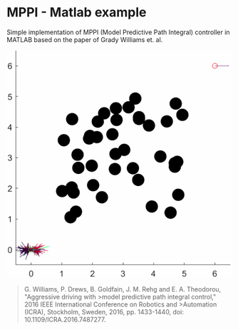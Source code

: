 # MPPI - Matlab example

Simple implementation of MPPI (Model Predictive Path Integral) controller in MATLAB based on the paper of Grady Williams et. al.

![MPPI_animation](animation.gif)

>G. Williams, P. Drews, B. Goldfain, J. M. Rehg and E. A. Theodorou, "Aggressive driving with >model predictive path integral control," 2016 IEEE International Conference on Robotics and >Automation (ICRA), Stockholm, Sweden, 2016, pp. 1433-1440, doi: 10.1109/ICRA.2016.7487277.
